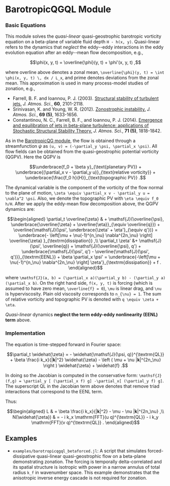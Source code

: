 # BarotropicQGQL Module

### Basic Equations

This module solves the *quasi-linear* quasi-geostrophic barotropic vorticity equation on a beta-plane of variable fluid depth ``H - h(x, y)``. 
Quasi-linear refers to the dynamics that *neglect* the eddy--eddy interactions in the eddy evolution equation after an eddy--mean flow decomposition, e.g., 

```math
\phi(x, y, t) = \overline{\phi}(y, t) + \phi'(x, y, t) ,
```

where overline above denotes a zonal mean, ``\overline{\phi}(y, t) = \int \phi(x, y, t) \, 𝖽x / L_x``, and prime denotes deviations from the zonal mean. This approximation is used in many process-model studies of zonation, e.g., 

- Farrell, B. F. and Ioannou, P. J. (2003). [Structural stability of turbulent jets.](http://doi.org/10.1175/1520-0469(2003)060<2101:SSOTJ>2.0.CO;2) *J. Atmos. Sci.*, **60**, 2101-2118.
- Srinivasan, K. and Young, W. R. (2012). [Zonostrophic instability.](http://doi.org/10.1175/JAS-D-11-0200.1) *J. Atmos. Sci.*, **69 (5)**, 1633-1656.
- Constantinou, N. C., Farrell, B. F., and Ioannou, P. J. (2014). [Emergence and equilibration of jets in beta-plane turbulence: applications of Stochastic Structural Stability Theory.](http://doi.org/10.1175/JAS-D-13-076.1) *J. Atmos. Sci.*, **71 (5)**, 1818-1842.

As in the [BarotropicQG module](barotropicqg.md), the flow is obtained through a streamfunction $\psi$ as ``(u, v) = (-\partial_y \psi, \partial_x \psi)``. All flow fields can be obtained from the quasi-geostrophic potential vorticity (QGPV). Here the QGPV is

```math
\underbrace{f_0 + \beta y}_{\text{planetary PV}} + \underbrace{(\partial_x v
	- \partial_y u)}_{\text{relative vorticity}} +
	\underbrace{\frac{f_0 h}{H}}_{\text{topographic PV}} .
```

The dynamical variable is the component of the vorticity of the flow normal to the plane of motion, ``\zeta \equiv \partial_x v - \partial_y u = \nabla^2 \psi``. Also, we denote the topographic PV with ``\eta \equiv f_0 h/H``. After we apply the eddy-mean flow decomposition above, the QGPV dynamics are:

```math
\begin{aligned}
\partial_t \overline{\zeta} & + \mathsf{J}(\overline{\psi}, \underbrace{\overline{\zeta} + \overline{\eta}}_{\equiv \overline{q}}) + \overline{\mathsf{J}(\psi', \underbrace{\zeta' + \eta'}_{\equiv q'})} = \underbrace{- \left[\mu + \nu(-1)^{n_\nu} \nabla^{2n_\nu}
\right] \overline{\zeta} }_{\textrm{dissipation}} ,\\
\partial_t \zeta' &+ \mathsf{J}(\psi', \overline{q}) + \mathsf{J}(\overline{\psi}, q') + \underbrace{\mathsf{J}(\psi', q') - \overline{\mathsf{J}(\psi', q')}}_{\textrm{EENL}} + 
\beta \partial_x \psi' = \underbrace{-\left[\mu + \nu(-1)^{n_\nu} \nabla^{2n_\nu}
\right] \zeta'}_{\textrm{dissipation}} + f .
\end{aligned}
```

where ``\mathsf{J}(a, b) = (\partial_x a)(\partial_y b) - (\partial_y a)(\partial_x b)``. On the right hand side, ``f(x, y, t)`` is forcing (which is assumed to have zero mean, ``\overline{f} = 0``), ``\mu`` is linear drag, and ``\nu`` is hyperviscosity. Plain old viscosity corresponds to ``n_{\nu} = 1``. The sum of relative vorticity and topographic PV is denoted with ``q \equiv \zeta + \eta``.

*Quasi-linear* dynamics **neglect the term eddy-eddy nonlinearity (EENL) term** above.

### Implementation

The equation is time-stepped forward in Fourier space:

```math
\partial_t \widehat{\zeta} = - \widehat{\mathsf{J}(\psi, q)}^{\textrm{QL}} + \beta \frac{i k_x}{|𝐤|^2} \widehat{\zeta} - \left ( \mu + \nu |𝐤|^{2n_\nu} \right ) \widehat{\zeta} + \widehat{f} .
```

In doing so the Jacobian is computed in the conservative form: ``\mathsf{J}(f,g) =
\partial_y [ (\partial_x f) g] -\partial_x[ (\partial_y f) g]``. The superscript QL in the Jacobian term above denotes that remove triad interactions that correspond to the EENL term.

Thus:

```math
\begin{aligned}
L & = \beta \frac{i k_x}{|𝐤|^2} - \mu - \nu |𝐤|^{2n_\nu} ,\\
N(\widehat{\zeta}) & = - i k_x \mathrm{FFT}(u q)^{\textrm{QL}} - i k_y \mathrm{FFT}(v q)^{\textrm{QL}} .
\end{aligned}
```


## Examples

- `examples/barotropicqgql_betaforced.jl`: A script that simulates forced-dissipative quasi-linear quasi-geostrophic flow on a beta-plane demonstrating zonation. The forcing is temporally delta-correlated and its spatial structure is isotropic with power in a narrow annulus of total radius ``k_f`` in wavenumber space. This example demonstrates that the anisotropic inverse energy cascade is not required for zonation.
